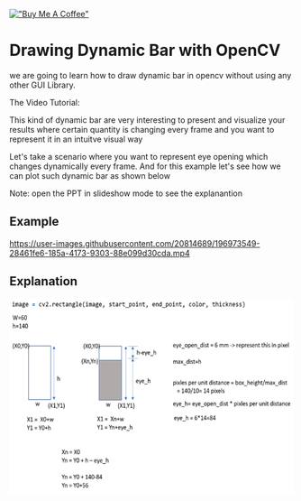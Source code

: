 [!["Buy Me A Coffee"](https://www.buymeacoffee.com/assets/img/custom_images/orange_img.png)](https://www.buymeacoffee.com/anujshah645)

# Drawing Dynamic Bar with OpenCV
we are going to learn how to draw dynamic bar in opencv without using any other GUI Library.

The Video Tutorial: 

This kind of dynamic bar are very interesting to present and visualize your results where certain quantity is changing every frame and you want to represent it in an intuitve visual way

Let's take a scenario where you want to represent eye opening which changes dynamically every frame.
And for this example let's see how we can plot such dynamic bar as shown below

Note: open the PPT in slideshow mode to see the explanantion

## Example

https://user-images.githubusercontent.com/20814689/196973549-28461fe6-185a-4173-9303-88e099d30cda.mp4

## Explanation

!["explanation"](https://github.com/anujshah1003/useful-scripts-for-handling-data/blob/master/drawing_dynamic_bar_OpenCV/explanation.png)

